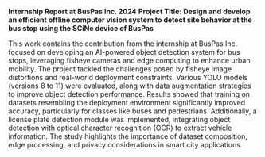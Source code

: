 **Internship Report at BusPas Inc. 2024**
**Project Title: Design and develop an efficient offline computer vision system to detect site behavior at the bus stop using the SCiNe device of BusPas**

This work contains the contribution from the internship at BusPas Inc. focused on developing an AI-powered object detection system for bus stops, leveraging fisheye cameras and edge computing to enhance urban mobility. The project tackled the challenges posed by fisheye image distortions and real-world deployment constraints. Various YOLO models (versions 8 to 11) were evaluated, along with data augmentation strategies to improve object detection performance. Results showed that training on datasets resembling the deployment environment significantly improved accuracy, particularly for classes like buses and pedestrians. Additionally, a license plate detection module was implemented, integrating object detection with optical character recognition (OCR) to extract vehicle information. The study highlights the importance of dataset composition, edge processing, and privacy considerations in smart city applications.
